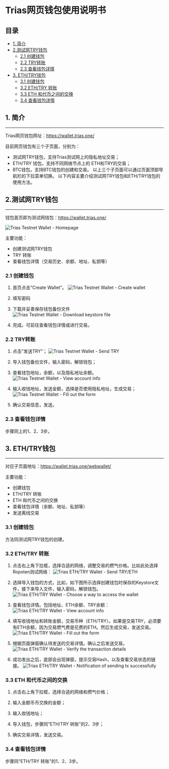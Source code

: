 # Trias网页钱包使用说明书
## 目录
<!-- TOC -->
- [1. 简介](#1-简介)
- [2.测试网TRY钱包](#2测试网try钱包)
    - [2.1 创建钱包](#21-创建钱包)
    - [2.2 TRY转账](#22-try转账)
    - [2.3 查看钱包详情](#23-查看钱包详情)
- [3. ETH/TRY钱包](#3-ethtry钱包)
    - [3.1 创建钱包](#31-创建钱包)
    - [3.2 ETH/TRY 转账](#32-ethtry-转账)
    - [3.3 ETH 和代币之间的交换](#33-eth-和代币之间的交换)
    - [3.4 查看钱包详情](#34-查看钱包详情)
<!-- /TOC -->

## 1. 简介
---
Trias网页钱包网址：https://wallet.trias.one/

目前网页钱包有三个子页面，分别为：

- 测试网TRY钱包，支持Trias测试网上的隐私地址交易；
- ETH/TRY 钱包，支持不同网络节点上的 ETH和TRY的交易；
- BTC钱包，支持BTC钱包的创建和交易。
以上三个子页面可以通过页面顶部导航栏的下拉菜单切换。
以下内容主要介绍测试网TRY钱包和ETH/TRY钱包的使用方法。

## 2.测试网TRY钱包
---
钱包首页即为测试网钱包：https://wallet.trias.one/

![Trias Testnet Wallet - Homepage](./img/1.png)

主要功能：
- 创建测试网TRY钱包
- TRY 转账
- 查看钱包详情（交易历史、余额、地址、私钥等）

### 2.1 创建钱包
1. 首页点击“Create Wallet”。
![Trias Testnet Wallet - Create wallet](./img/2.png)

2. 填写密码

3. 下载并妥善保存钱包备份文件
![Trias Testnet Wallet - Download keystore file](./img/3.png)

4. 完成。可前往查看钱包详情或进行交易。

### 2.2 TRY转账
1. 点击“发送TRY”；
![Trias Testnet Wallet - Send TRY](./img/4.png)

2. 导入钱包备份文件，输入密码，解锁钱包；

3. 查看钱包地址，余额，以及隐私地址余额。
![Trias Testnet Wallet - View account info](./img/5.png)

4. 输入收钱地址，发送金额，选择是否使用隐私地址，生成交易；
![Trias Testnet Wallet - Fill out the form](./img/6.png)

5. 确认交易信息，发送。

### 2.3 查看钱包详情
步骤同上的1、2、3步。

## 3. ETH/TRY钱包
---
对应子页面地址：https://wallet.trias.one/webwallet/

主要功能：
- 创建钱包
- ETH/TRY 转账
- ETH 和代币之间的交换
- 查看钱包详情（余额、地址、私钥等）
- 发送离线交易

### 3.1 创建钱包
方法同测试网TRY钱包的创建。

### 3.2 ETH/TRY 转账
1. 点击右上角下拉框，选择合适的网络，调整交易的燃气价格。比如此处选择 Ropsten测试网络：
![Trias ETH/TRY Wallet - Send TRY/ETH](./img/7.png)

2. 选择导入钱包的方式，比如，如下图所示选择创建钱包时保存的Keystore文件，接下来导入文件，输入密码，解锁钱包。
![Trias ETH/TRY Wallet - Choose a way to access the wallet](./img/8.png)

3. 查看钱包详情。包括地址、ETH余额、TRY余额：
![Trias ETH/TRY Wallet - View account info](./img/9.png)

4. 填写收钱地址和转账金额，交易币种（ETH/TRY）。如果是交易TRY，必须要有ETH余额，因为交易燃气费是花费的ETH。然后生成交易，发送交易。
![Trias ETH/TRY Wallet - Fill out the form](./img/10.png)

5. 根据页面弹窗确认待发送的交易详情。确认之后发送交易。
![Trias ETH/TRY Wallet - Verify the transaction details](./img/11.png)

6. 成功发出之后，底部会出现弹窗，提示交易Hash，以及查看交易状态的链接。
![Trias ETH/TRY Wallet - Notification of sending tx successfully](./img/12.png)

### 3.3 ETH 和代币之间的交换
1. 点击右上角下拉框，选择合适的网络和燃气价格；

2. 输入金额币币交换的金额；

3. 输入收钱地址；

4. 导入钱包，步骤同“ETH/TRY 转账”的2、3步；

5. 确实交易详情，发送交易。

### 3.4 查看钱包详情

步骤同“ETH/TRY 转账”的1、2、3步。
